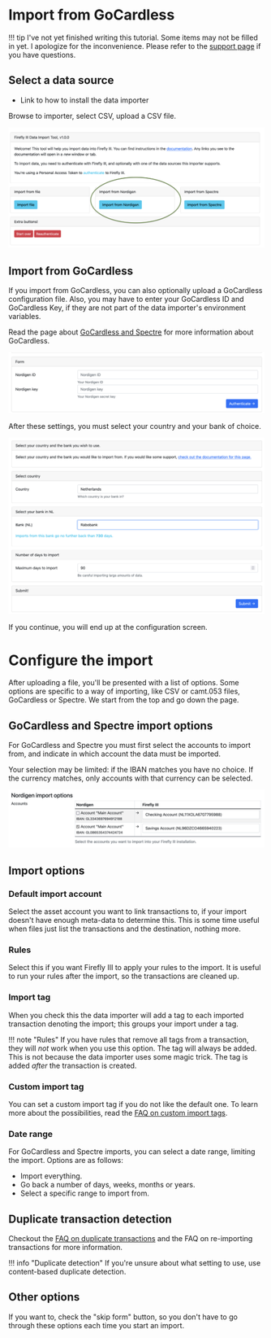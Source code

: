 # Import from GoCardless

!!! tip
    I've not yet finished writing this tutorial. Some items may not be filled in yet. I apologize for the inconvenience. Please refer to the [support page](../../references/support.md) if you have questions.

## Select a data source

- Link to how to install the data importer

Browse to importer, select CSV, upload a CSV file.

![Select import routine](../../images/tutorials/data-importer/selection-camt.png "Nordigen is called GoCardless nowadays")

## Import from GoCardless

If you import from GoCardless, you can also optionally upload a GoCardless configuration file. Also, you may have to enter your GoCardless ID and GoCardless Key, if they are not part of the data importer's environment variables.

Read the page about [GoCardless and Spectre](../../explanation/data-importer/about/gocardless-salt-edge.md) for more information about GoCardless.

![GoCardless identifiers](../../images/tutorials/data-importer/nordigen-info.png "GoCardless identifiers")

After these settings, you must select your country and your bank of choice.

![GoCardless bank selection](../../images/tutorials/data-importer/nordigen-bank.png "GoCardless bank selection")

If you continue, you will end up at the configuration screen.

# Configure the import

After uploading a file, you'll be presented with a list of options. Some options are specific to a way of importing, like CSV or camt.053 files, GoCardless or Spectre. We start from the top and go down the page.

## GoCardless and Spectre import options

For GoCardless and Spectre you must first select the accounts to import from, and indicate in which account the data must be imported.

Your selection may be limited: if the IBAN matches you have no choice. If the currency matches, only accounts with that currency can be selected.

![Account selection](../../images/tutorials/data-importer/account-select.png "Account selection")

## Import options

### Default import account

Select the asset account you want to link transactions to, if your import doesn't have enough meta-data to determine this. This is some time useful when files just list the transactions and the destination, nothing more.

### Rules

Select this if you want Firefly III to apply your rules to the import. It is useful to run your rules after the import, so the transactions are cleaned up.

### Import tag

When you check this the data importer will add a tag to each imported transaction denoting the import; this groups your import under a tag.

!!! note "Rules"
    If you have rules that remove all tags from a transaction, they will *not* work when you use this option. The tag will always be added. This is not because the data importer uses some magic trick. The tag is added *after* the transaction is created.

### Custom import tag

You can set a custom import tag if you do not like the default one. To learn more about the possibilities, read the [FAQ on custom import tags](../../how-to/data-importer/advanced/custom-import-tag.md).

 

### Date range

For GoCardless and Spectre imports, you can select a date range, limiting the import. Options are as follows:

- Import everything.
- Go back a number of days, weeks, months or years.
- Select a specific range to import from.

## Duplicate transaction detection

Checkout the [FAQ on duplicate transactions](../../how-to/data-importer/import/duplicates.md) and the FAQ on re-importing transactions for more information.

!!! info "Duplicate detection"
    If you're unsure about what setting to use, use content-based duplicate detection.

## Other options

If you want to, check the "skip form" button, so you don't have to go through these options each time you start an import.

